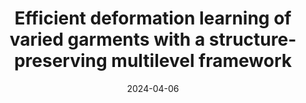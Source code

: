 ---
title: "Efficient deformation learning of varied garments with a structure-preserving multilevel framework"
collection: publications
permalink: /publication/2024-psd-unet
date: 2024-04-06
venue: 'ACM SIGGRAPH Symposium on Interactive 3D Graphics and Games'
link: 'https://i3dsymposium.org/2024/index.html'
paperurl: '/files/pdf/research/202404psdunet-I3D.pdf'
book: 'https://li-tianxing.github.io/#featured'
citation: '<a href="https://li-tianxing.github.io/">Tianxing Li</a>, Rui Shi, <a href="https://orcid.org/0009-0008-5253-4764">Zihui Li</a>, <a href="https://graphics.c.u-tokyo.ac.jp/hp/kanai/">Takashi Kanai</a>, <a href="https://www.researchgate.net/scientific-contributions/Qing-Zhu-2164787753">Qing Zhu</a>. <i>ACM SIGGRAPH Symposium on Interactive 3D Graphics and Games</i>, 2024, Article No. 11.'
---